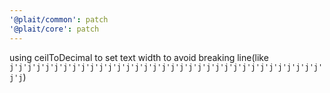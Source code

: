 ```yaml
---
'@plait/common': patch
'@plait/core': patch
---
```


using ceilToDecimal to set text width to avoid breaking line(like `j'j'j'j'j'j'j'j'j'j'j'j'j'j'j'j'j'j'j'j'j'j'j'j'j'j'j'j'j'j'j'j'j'j'j'j'j`)
